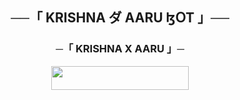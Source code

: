 <H2 "https://te.legra.ph/file/93fa0a960d827fff16f14.jpg"
<h2 align="center">
    ──「 KRISHNA ダ AARU ɮՕT 」──

<h3 align="center">
    ─「 KRISHNA X AARU 」─
</h3>

<p align="center"><a href="https://dashboard.heroku.com/new?template=https://github.com/Krishnauff/vc-bot.git"> <img src="https://img.shields.io/badge/Deploy%20On%20Heroku-black?style=for-the-badge&logo=heroku" width="220" height="38.45"/></a></p>

